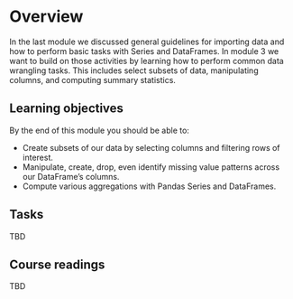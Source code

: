 # Overview

In the last module we discussed general guidelines for importing data and how to perform basic tasks with Series and DataFrames. In module 3 we want to build on those activities by learning how to perform common data wrangling tasks. This includes select subsets of data, manipulating columns, and computing summary statistics.

## Learning objectives

By the end of this module you should be able to:

- Create subsets of our data by selecting columns and filtering rows of interest.
- Manipulate, create, drop, even identify missing value patterns across our DataFrame’s columns.
- Compute various aggregations with Pandas Series and DataFrames.

## Tasks

TBD

## Course readings

TBD

